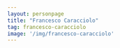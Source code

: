 ```yaml
---
layout: personpage
title: "Francesco Caracciolo"
tag: francesco-caracciolo
image: '/img/francesco-caracciolo'
---
```

